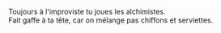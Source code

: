 Toujours à l'improviste tu joues les alchimistes.<br />
Fait gaffe à ta tête, car on mélange pas chiffons et serviettes.
